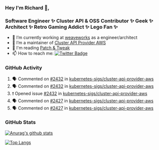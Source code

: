 ### Hey I'm Richard 👋, 

<h3 align="left">Software Engineer ✨ Cluster API & OSS Contributor ✨ Geek ✨ Architect ✨ Retro Gaming Addict ✨ Lego Fan ✨</h3>

- 🔭 I’m currently working at [weaveworks](https://github.com/weaveworks) as a engineer/architect
- 👯 I’m a maintainer of [Cluster API Provider AWS](https://github.com/kubernetes-sigs/cluster-api-provider-aws)
- 💬 I'm reading [Patch & Tweak](https://bjooks.com/products/patch-tweak-exploring-modular-synthesis)
- 📫 How to reach me: [![Twitter Badge](https://img.shields.io/badge/-@fruit_case-00acee?style=flat&logo=Twitter&logoColor=white)](https://twitter.com/intent/follow?screen_name=fruit_case "Follow on Twitter")

### GitHub Activity 

<!--START_SECTION:activity-->
1. 🗣 Commented on [#2432](https://github.com/kubernetes-sigs/cluster-api-provider-aws/issues/2432) in [kubernetes-sigs/cluster-api-provider-aws](https://github.com/kubernetes-sigs/cluster-api-provider-aws)
2. 🗣 Commented on [#2432](https://github.com/kubernetes-sigs/cluster-api-provider-aws/issues/2432) in [kubernetes-sigs/cluster-api-provider-aws](https://github.com/kubernetes-sigs/cluster-api-provider-aws)
3. ❗️ Opened issue [#2432](https://github.com/kubernetes-sigs/cluster-api-provider-aws/issues/2432) in [kubernetes-sigs/cluster-api-provider-aws](https://github.com/kubernetes-sigs/cluster-api-provider-aws)
4. 🗣 Commented on [#2427](https://github.com/kubernetes-sigs/cluster-api-provider-aws/issues/2427) in [kubernetes-sigs/cluster-api-provider-aws](https://github.com/kubernetes-sigs/cluster-api-provider-aws)
5. 🗣 Commented on [#2427](https://github.com/kubernetes-sigs/cluster-api-provider-aws/issues/2427) in [kubernetes-sigs/cluster-api-provider-aws](https://github.com/kubernetes-sigs/cluster-api-provider-aws)
<!--END_SECTION:activity-->

### GitHub Stats

[![Anurag's github stats](https://github-readme-stats.vercel.app/api?username=richardcase&count_private=true&show_icons=true)](https://github.com/anuraghazra/github-readme-stats)

[![Top Langs](https://github-readme-stats.vercel.app/api/top-langs/?username=richardcase&hide=html&layout=compact)](https://github.com/anuraghazra/github-readme-stats)
